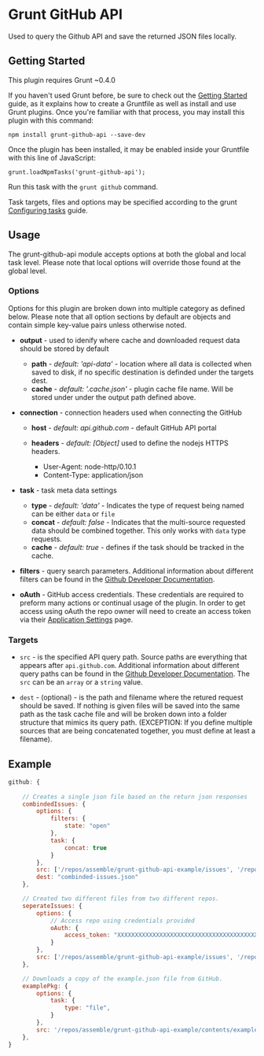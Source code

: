 # Grunt GitHub API

Used to query the Github API and save the returned JSON files locally.

## Getting Started

This plugin requires Grunt ~0.4.0

If you haven't used Grunt before, be sure to check out the [Getting Started](http://gruntjs.com/getting-started) guide, as it explains how to create a Gruntfile as well as install and use Grunt plugins. Once you're familiar with that process, you may install this plugin with this command:

    npm install grunt-github-api --save-dev

Once the plugin has been installed, it may be enabled inside your Gruntfile with this line of JavaScript:

    grunt.loadNpmTasks('grunt-github-api');

Run this task with the `grunt github` command.

Task targets, files and options may be specified according to the grunt [Configuring tasks](http://gruntjs.com/configuring-tasks) guide.

## Usage

The grunt-github-api module accepts options at both the global and local task level. Please note that local options will override those found at the global level.

### Options

Options for this plugin are broken down into multiple category as defined below. Please note that all option sections by default are objects and contain simple key-value pairs unless otherwise noted.

- **output** - used to idenify where cache and downloaded request data should be stored by default

    - **path** - _default: 'api-data'_ - location where all data is collected when saved to disk, if no specific destination is definded under the targets dest.
    - **cache** -  _default: '.cache.json'_ - plugin cache file name. Will be stored under under the output path defined above.


- **connection** - connection headers used when connecting the GitHub

    - **host** - _default: api.github.com_ - default GitHub API portal
    - **headers** - _default: [Object]_ used to define the nodejs HTTPS headers.

        - User-Agent: node-http/0.10.1
        - Content-Type: application/json

- **task** - task meta data settings

    - **type** - _default: 'data'_ - Indicates the type of request being named can be either `data` or `file`
    - **concat** - _default: false_ - Indicates that the multi-source requested data should be combined together. This only works with `data` type requests.
    - **cache** - _default: true_ - defines if  the task should be tracked in the cache.

- **filters** - query search parameters. Additional information about different filters can be found in the [Github Developer Documentation](http://developer.github.com/).

- **oAuth** - GitHub access credentials. These credentials are required to preform many actions or continual usage of the plugin. In order to get access using oAuth the repo owner will need to create an access token via their [Application Settings](https://github.com/settings/applications) page.

### Targets

- `src` - is the specified API query path. Source paths are everything that appears after `api.github.com`. Additional information about different query paths can be found in the [Github Developer Documentation](http://developer.github.com/). The `src` can be an `array` or a `string` value.

- `dest` - (optional) - is the path and filename where the retured request should be saved. If nothing is given files will be saved into the same path as the task cache file and will be broken down into a folder structure that mimics its query path. (EXCEPTION: If you define multiple sources that are being concatenated together, you must define at least a filename).

## Example

```js
github: {
    
    // Creates a single json file based on the return json responses
    combindedIssues: {
        options: {
            filters: {
                state: "open"
            },
            task: {
                concat: true
            }
        },
        src: ['/repos/assemble/grunt-github-api-example/issues', '/repos/assemble/grunt-github-api/issues'],
        dest: "combinded-issues.json"
    },

    // Created two different files from two different repos.
    seperateIssues: {
        options: {
            // Access repo using credentials provided
            oAuth: {
                access_token: "XXXXXXXXXXXXXXXXXXXXXXXXXXXXXXXXXXXXXXXX"
            }
        },
        src: ['/repos/assemble/grunt-github-api-example/issues', '/repos/assemble/grunt-github-api/issues'],
    },

    // Downloads a copy of the example.json file from GitHub.
    examplePkg: {
        options: {
            task: {
                type: "file",
            }
        },
        src: '/repos/assemble/grunt-github-api-example/contents/example.json',
    },
}
```